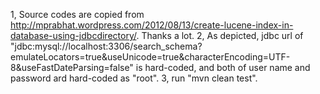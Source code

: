 1, Source codes are copied from http://mprabhat.wordpress.com/2012/08/13/create-lucene-index-in-database-using-jdbcdirectory/. Thanks a lot.
2, As depicted, jdbc url of "jdbc:mysql://localhost:3306/search_schema?emulateLocators=true&useUnicode=true&characterEncoding=UTF-8&useFastDateParsing=false" is hard-coded, and both of user name and password ard hard-coded as "root".
3, run "mvn clean test".